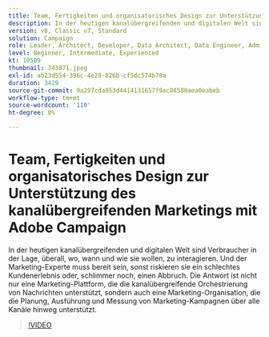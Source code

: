 ```yaml
---
title: Team, Fertigkeiten und organisatorisches Design zur Unterstützung des kanalübergreifenden Marketings mit Adobe Campaign
description: In der heutigen kanalübergreifenden und digitalen Welt sind Verbraucher in der Lage, überall, wo, wann und wie sie wollen, zu interagieren.
version: v8, Classic v7, Standard
solution: Campaign
role: Leader, Architect, Developer, Data Architect, Data Engineer, Admin, User
level: Beginner, Intermediate, Experienced
kt: 10509
thumbnail: 343871.jpeg
exl-id: ab23d554-396c-4e20-826b-cf5dc574b78a
duration: 3429
source-git-commit: 9a297cda953d4414131657f9ac84580aea0eabeb
workflow-type: tm+mt
source-wordcount: '110'
ht-degree: 0%

---
```


# Team, Fertigkeiten und organisatorisches Design zur Unterstützung des kanalübergreifenden Marketings mit Adobe Campaign

In der heutigen kanalübergreifenden und digitalen Welt sind Verbraucher in der Lage, überall, wo, wann und wie sie wollen, zu interagieren. Und der Marketing-Experte muss bereit sein, sonst riskieren sie ein schlechtes Kundenerlebnis oder, schlimmer noch, einen Abbruch. Die Antwort ist nicht nur eine Marketing-Plattform, die die kanalübergreifende Orchestrierung von Nachrichten unterstützt, sondern auch eine Marketing-Organisation, die die Planung, Ausführung und Messung von Marketing-Kampagnen über alle Kanäle hinweg unterstützt.

>[!VIDEO](https://video.tv.adobe.com/v/343871/?quality=12&learn=on)
